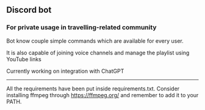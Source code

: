 ## Discord bot
### For private usage in travelling-related community

Bot know couple simple commands which are available for every user.

It is also capable of joining voice channels and manage the playlist using YouTube links

Currently working on integration with ChatGPT

---
All the requirements have been put inside requirements.txt.
Consider installing ffmpeg through https://ffmpeg.org/ and remember to add it to your PATH.
